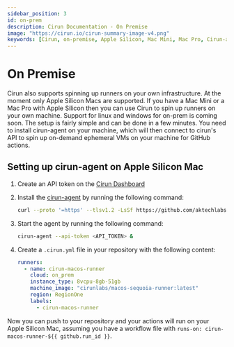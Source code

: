 ```yaml
---
sidebar_position: 3
id: on-prem
description: Cirun Documentation - On Premise
image: "https://cirun.io/cirun-summary-image-v4.png"
keywords: [Cirun, on-premise, Apple Silicon, Mac Mini, Mac Pro, Cirun-agent]
---
```


# On Premise

Cirun also supports spinning up runners on your own infrastructure. At the moment only
Apple Silicon Macs are supported. If you have a Mac Mini or a Mac Pro with Apple Silicon
then you can use Cirun to spin up runners on your own machine. Support for linux
and windows for on-prem is coming soon. The setup is fairly simple and can be done in a few minutes.
You need to install cirun-agent on your machine, which will then connect to cirun's API to
spin up on-demand ephemeral VMs on your machine for GitHub actions.

## Setting up cirun-agent on Apple Silicon Mac

1. Create an API token on the [Cirun Dashboard](https://cirun.io/admin/api)
2. Install the [cirun-agent](https://github.com/cirunlabs/cirun-agent) by running the following command:

    ```bash
    curl --proto '=https' --tlsv1.2 -LsSf https://github.com/aktechlabs/cirun-agent/releases/download/v0.2.7/cirun-agent-installer.sh | sh
    ```
3. Start the agent by running the following command:

    ```bash
    cirun-agent --api-token <API_TOKEN> &
    ```

4. Create a `.cirun.yml` file in your repository with the following content:

    ```yml
    runners:
      - name: cirun-macos-runner
        cloud: on_prem
        instance_type: 8vcpu-8gb-51gb
        machine_image: "cirunlabs/macos-sequoia-runner:latest"
        region: RegionOne
        labels:
          - cirun-macos-runner
    ```

Now you can push to your repository and your actions will run on your Apple Silicon Mac, assuming you have a workflow file with `runs-on: cirun-macos-runner-${{ github.run_id }}`.
